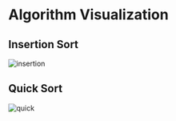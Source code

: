 # Algorithm Visualization

## Insertion Sort
![insertion](https://media.giphy.com/media/v1.Y2lkPTc5MGI3NjExYTF5YWpjanN5bmc3c2oyZ3p1Z3docHc5ZzBxOTZhdmZwYXd2YTVudiZlcD12MV9pbnRlcm5hbF9naWZfYnlfaWQmY3Q9Zw/qrNO2WvL441sfBLB6K/giphy.gif)

## Quick Sort
![quick](https://media.giphy.com/media/v1.Y2lkPTc5MGI3NjExNzVuMnFsa3NheW4zcjJvNm9mM2hmNWUxd29haml3czQyazFtbHJ1dyZlcD12MV9pbnRlcm5hbF9naWZfYnlfaWQmY3Q9Zw/1vEAWxdF6DQmcxlKF9/giphy.gif)
